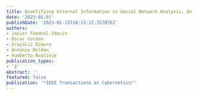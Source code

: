 ```yaml
---
title: Quantifying External Information in Social Network Analysis, An Application to Comparative Mythology
date: '2023-01-01'
publishDate: '2023-01-15T18:15:12.357876Z'
authors:
- Javier Fumanal-Idocin
- Oscar Cordon
- Graçaliz Dimuro
- Antonio Roldan
- Humberto Bustince
publication_types:
- '2'
abstract: ''
featured: false
publication: '*IEEE Transactions on Cybernetics*'
---
```


